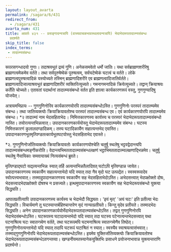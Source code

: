 ```yaml
---
layout: layout_avarta
permalink: /sagara/6/431
redirect_from:
  - /sagara/431
avarta_num: 431
title: आवर्तः ४३१ -- प्रसङ्गादन्यत्रापि (वाच्यवाचकभावस्थलादन्यत्रापि) भेदाभेदरूपतादात्म्यसंबन्धः
  प्रदर्श्यते
skip_title: false
index_terms: 
 - तादात्म्यसंबन्धः
---
```


रूपरसगन्धादयो गुणाः। तदाश्रयभूतं द्रव्यं गुणि। अनेकसमवेतो धर्मो
जातिः। यथा सर्वब्राह्मणशरीरेषु ब्राह्मणत्वमेकमेव वर्तते। तथा सर्वपुरुषेष्वेकं पुरुषत्वम्, सर्वघटेष्वेकं घटत्वं च वर्तते। लोके ब्राह्मणत्वपुरुषत्वादिकं
यस्योच्यते तस्मिन् ब्राह्मणादिशरीरे एव ब्राह्मणत्वादिजातिर्वर्तते। ब्राह्मणत्वादिजात्याश्रयभूतं ब्राह्मणादिशरीरं व्यक्तिरित्युच्यते। गमनागमनादिकं
क्रियेत्युच्यते। तद्वान् क्रियाश्रयः कर्तेति चोच्यते। एतावतां पदार्थानां
तादात्म्यसंबन्धो वर्तत इति ज्ञात्वा कार्यकारणरूपं वस्तु, गुणगुण्यादिषु
योजयेत्।

अत्रायमभिप्रायः --
गुणगुणिनोरिव कार्यकारणयोरपि तादात्म्यसंबन्धोऽस्ति। गुणगुणिनोः परस्परं तादात्म्यमेव संबन्धः। तथा जातिव्यक्त्योः
क्रियाक्रियावतोश्च परस्परं तादात्म्यसंबन्ध एव। एवं कार्यकारणयोरपि तादात्म्यमेव संबन्धः। *२ तादात्म्यं नाम भेदसहिताभेदः। निमित्तकारणस्य कार्यस्य
च परस्परं भेदाभेदरूपतादात्म्यसंबन्धो नास्ति। तयोरत्यन्तभिन्नत्वात्। उपादानकारणकार्ययोस्तु भेदाभेदरूपतादात्म्यमेव संबन्धः। घटस्य निमित्तकारणं
कुलालदण्डादिकम्। तस्य घटादिकार्येण सहात्यन्तभेद एवास्ति। उपादानकारणभूतमृत्पिण्डतत्कार्यभूतघटयोस्तु भेदसहिताभेद एवास्ते।

<div class="footnote" markdown="1">
*२. गुणगुणिनोर्जातिव्यक्त्योः क्रियाक्रियावतोः कार्यकारणयोश्चेति चतुर्षु स्थलेषु
भट्टवद्वेदान्त्यपि तादात्म्यसंबन्धमङ्गीकरोति। वेदान्त्यभिमततादात्म्यसंबन्धलक्षणं भट्टाभिमततादात्म्यलक्षणाद्भिन्नमेव। चतुर्षु स्थलेषु नैयायिकाः समवायाख्यं नित्यसंबन्धं ब्रुवते।
</div>

मृत्पिण्डाद्घटो यद्यत्यन्तभिन्नः स्यात् तर्हि अत्यन्तभिन्नतैलादिवत्
घटोऽपि मृत्पिण्डान्न जायेत। उपादानकारणस्य स्वकार्येण सहात्यन्ताभेदो
यदि स्यात् तदा नैव मृदो घट उत्पद्येत। स्वस्वरूपादेव स्वोत्पत्त्यभावात्। तस्मादुपादानकारणस्य स्वकार्येण सह भेदसहिताभेदोऽस्ति। अभेदसत्त्वात् भेदपक्षोक्तो दोषः, भेदसत्त्वादभेदपक्षोक्तो दोषश्च न प्रसज्यते। इत्थमुपादानकारणस्य स्वकार्येण सह भेदाभेदरूपसंबन्धो युक्त्या सिद्ध्यति।

आपातप्रतीत्यापि उपादानकारणस्य कार्यस्य च भेदाभेदौ सिद्ध्यतः।
'इयं मृत्' 'अयं घटः' इति प्रतीत्या भेदः सिद्ध्यति। विचार्यमाणे
तु घटस्यान्तर्बहिश्चान्तरेण मृदं नान्यत्प्रतीयते। किन्तु मृदेव प्रतीयते।
तस्मादभेदः सिद्ध्यति। अनेन उपादानकारणकार्ययोर्भेदाभेदरूपतादात्म्यसंबन्धोऽस्ति। तद्वत् गुणगुणिनोरपि भेदाभेदसंबन्धोऽस्ति। घटरूपस्य
घटादत्यन्तभेदो यदि स्यात् तदा घटस्य पटेनात्यन्तभेदसत्त्वात् यथा पटनाश्रित्य घटः स्वातन्त्र्येण वर्तते, तथा घटरूपमपि घटमनाश्रित्य स्वातन्त्र्येणैव
तिष्ठेत्। गुणगुणिनोरत्यन्ताभेदो यदि स्यात् तदापि घटरूपं घटाश्रितं न
स्यात्। स्वस्यैव स्वाश्रयत्वासंभवात्। तस्माद्गुणगुणिनोरपि भेदाभेदरूपतादात्म्यसंबन्धोऽस्ति। इयमेव युक्तिर्जातिव्यक्त्योः क्रियाक्रियावतोश्च भेदाभेदरूपतादात्म्यसंबन्धेऽवगन्तव्या। खण्डनीयमतस्यानेकयुक्तिभिः प्रसाधने प्रयोजनाभावान्न युक्त्यन्तराणि प्रदर्श्यन्ते।
